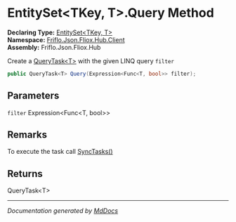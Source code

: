 ﻿<!--  
  <auto-generated>   
    The contents of this file were generated by a tool.  
    Changes to this file may be list if the file is regenerated  
  </auto-generated>   
-->

# EntitySet\<TKey, T\>.Query Method

**Declaring Type:** [EntitySet\<TKey, T\>](../index.md)  
**Namespace:** [Friflo.Json.Fliox.Hub.Client](../../index.md)  
**Assembly:** Friflo.Json.Fliox.Hub

Create a [QueryTask\<T\>](../../QueryTask-1/index.md) with the given LINQ query `filter`

```csharp
public QueryTask<T> Query(Expression<Func<T, bool>> filter);
```

## Parameters

`filter`  Expression\<Func\<T, bool\>\>

## Remarks

 To execute the task call [SyncTasks()](../../FlioxClient/methods/SyncTasks.md)

## Returns

QueryTask\<T\>

___

*Documentation generated by [MdDocs](https://github.com/ap0llo/mddocs)*

